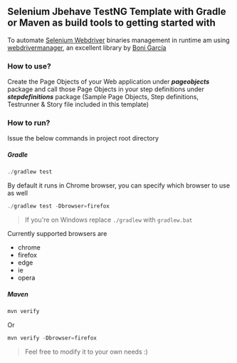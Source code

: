 ## Selenium Jbehave TestNG Template with Gradle or Maven as build tools to getting started with

To automate [Selenium Webdriver](https://docs.seleniumhq.org/projects/webdriver/) binaries management in runtime am using [webdrivermanager](https://github.com/bonigarcia/webdrivermanager), an excellent library by [Boni García](https://github.com/bonigarcia) 

### How to use?
Create the Page Objects of your Web application under **_pageobjects_** package and call those Page Objects in your step definitions under **_stepdefinitions_** package (Sample Page Objects, Step definitions, Testrunner & Story file included in this template)

### How to run?
Issue the below commands in project root directory
 
 ##### Gradle
```javascript
./gradlew test
```
By default it runs in Chrome browser, you can specify which browser to use as well
```javascript
./gradlew test -Dbrowser=firefox
```
>If you're on Windows replace `./gradlew` with `gradlew.bat`

Currently supported browsers are 
* chrome
* firefox
* edge
* ie
* opera 

##### Maven
```javascript
mvn verify
```
Or
```javascript
mvn verify -Dbrowser=firefox
```
> Feel free to modify it to your own needs :)